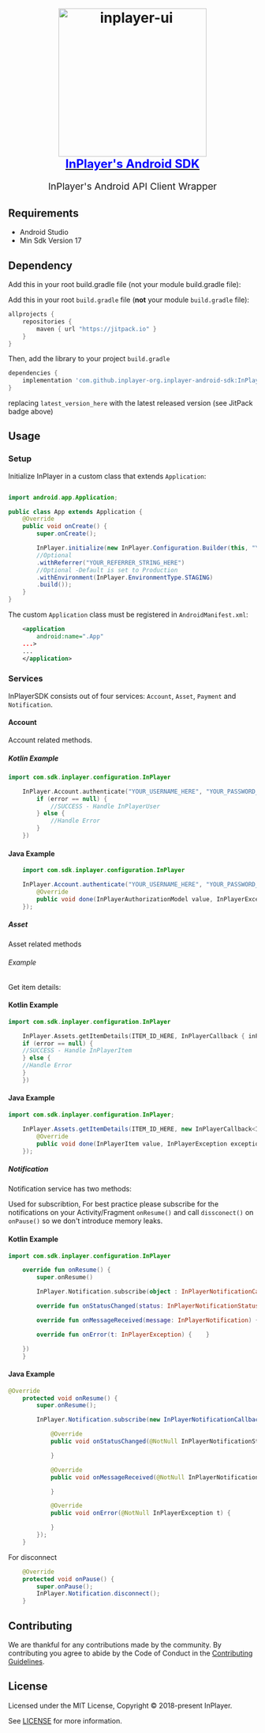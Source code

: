 <h1 align="center">
  <a target="_blank" href="https://inplayer-org.github.io/inplayer-ui/">
    <img src="https://assets.inplayer.com/images/inplayer-256.png" alt="inplayer-ui" title="InPlayer UI" width="300">
    <br />
    <span style="font-size: 1.5rem; color: blue">InPlayer's Android SDK</span>
  </a>
</h1>
<p align="center" style="font-size: 1.2rem;">InPlayer's Android API Client Wrapper</p>

## Requirements

* Android Studio
* Min Sdk Version 17

## Dependency

Add this in your root build.gradle file (not your module build.gradle file):

Add this in your root `build.gradle` file (**not** your module `build.gradle` file):

```gradle
allprojects {
    repositories {
        maven { url "https://jitpack.io" }
    }
}
```

Then, add the library to your project `build.gradle`
```gradle
dependencies {
    implementation 'com.github.inplayer-org.inplayer-android-sdk:InPlayer:${latest_version_here}'
}
```
replacing `latest_version_here` with the latest released version (see JitPack badge above)

## Usage

### Setup
Initialize InPlayer in a custom class that extends `Application`:
```java

import android.app.Application;

public class App extends Application {
    @Override
    public void onCreate() {
        super.onCreate();

        InPlayer.initialize(new InPlayer.Configuration.Builder(this, "YOUR_MERCHANT_UUID_HERE")
        //Optional
        .withReferrer("YOUR_REFERRER_STRING_HERE")
        //Optional -Default is set to Production
        .withEnvironment(InPlayer.EnvironmentType.STAGING)
        .build());
    }
}
```

The custom `Application` class must be registered in `AndroidManifest.xml`:

```xml
    <application
        android:name=".App"
    ...>
    ...
    </application>
```

### Services

InPlayerSDK consists out of four services:
`Account`, `Asset`, `Payment` and `Notification`.

#### Account
Account related methods.

##### Kotlin Example
```kotlin
import com.sdk.inplayer.configuration.InPlayer

    InPlayer.Account.authenticate("YOUR_USERNAME_HERE", "YOUR_PASSWORD_HERE", InPlayerCallback { inPlayerUser, error ->
        if (error == null) {
            //SUCCESS - Handle InPlayerUser
        } else {
            //Handle Error
        }
    })
```

#### Java Example
```java
    import com.sdk.inplayer.configuration.InPlayer

    InPlayer.Account.authenticate("YOUR_USERNAME_HERE", "YOUR_PASSWORD_HERE", new InPlayerCallback<InPlayerAuthorizationModel, InPlayerException>() {
        @Override
        public void done(InPlayerAuthorizationModel value, InPlayerException exception) {   }
    });
```

##### Asset
Asset related methods

###### Example
Get item details:

#### Kotlin Example
```kotlin
import com.sdk.inplayer.configuration.InPlayer

    InPlayer.Assets.getItemDetails(ITEM_ID_HERE, InPlayerCallback { inPlayerItem, error ->
    if (error == null) {
    //SUCCESS - Handle InPlayerItem
    } else {
    //Handle Error
    }
    })
```

#### Java Example
```java
import com.sdk.inplayer.configuration.InPlayer;

    InPlayer.Assets.getItemDetails(ITEM_ID_HERE, new InPlayerCallback<InPlayerItem, InPlayerException>() {
        @Override
        public void done(InPlayerItem value, InPlayerException exception) { }
    });
```

##### Notification

Notification service has two methods:

Used for subscribtion, For best practice please subscribe for the notifications on your Activity/Fragment  `onResume()` and call  `dissconect()` on  `onPause()` so we don't introduce  memory leaks.


#### Kotlin Example
```kotlin
import com.sdk.inplayer.configuration.InPlayer

    override fun onResume() {
        super.onResume()

        InPlayer.Notification.subscribe(object : InPlayerNotificationCallback {

        override fun onStatusChanged(status: InPlayerNotificationStatus) {  }

        override fun onMessageReceived(message: InPlayerNotification) { }

        override fun onError(t: InPlayerException) {    }

    })
    }
```

#### Java Example
```java
@Override
    protected void onResume() {
        super.onResume();

        InPlayer.Notification.subscribe(new InPlayerNotificationCallback() {

            @Override
            public void onStatusChanged(@NotNull InPlayerNotificationStatus status) {

            }

            @Override
            public void onMessageReceived(@NotNull InPlayerNotification message) {

            }

            @Override
            public void onError(@NotNull InPlayerException t) {

            }
        });
    }
```

For disconnect
```java
    @Override
    protected void onPause() {
        super.onPause();
        InPlayer.Notification.disconnect();
    }

```

## Contributing

We are thankful for any contributions made by the community. By contributing you agree to abide by
the Code of Conduct in the [Contributing Guidelines](https://github.com/inplayer-org/inplayer-ui/blob/master/.github/CONTRIBUTING.md).

## License

Licensed under the MIT License, Copyright © 2018-present InPlayer.

See [LICENSE](https://github.com/inplayer-org/inplayer-android-sdk/blob/master/LICENSE) for more information.